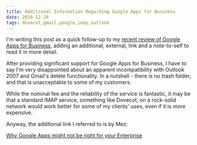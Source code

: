 ```yaml
---
title: Additional Information Regarding Google Apps for Business
date: 2010-12-28
tags: dovecot,gmail,google,imap,outlook
---
```

I'm writing this post as a quick follow-up to my [recent review of Google Apps for Business](http://www.docunext.com/2010/12/review-of-google-apps-for-business-aka-gmail-imap.html), adding an additional, external, link and a note-to-self to read it in more detail.

After providing significant support for Google Apps for Business, I have to say I'm very disappointed about an apparent incompatibility with Outlook 2007 and Gmail's delete functionality. In a nutshell - there is no trash folder, and that is unacceptable to some of my customers.

While the nominal fee and the reliability of the service is fantastic, it may be that a standard IMAP service, something like Dovecot, on a rock-solid network would work better for some of my clients' uses, even if it is more expensive.

Anyway, the additional link I referred to is by Mez:

[Why Google Apps might not be right for your Enterprise](http://www.sourceguru.net/google-apps-enterprise/)

